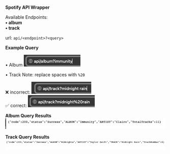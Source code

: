 **Spotify API Wrapper**

Available Endpoints: <br>
**• album** <br>
**• track**

url: ```api/<endpoint>?<query>```

**Example Query** <br>

• Album
![URL Album](./app/assets/images/url_album.png)

• Track
Note: replace spaces with ```%20``` <br>

❌ incorrect: 
![URL Incorrect Track](./app/assets/images/url_track_with_space.png) <br>
✅ correct: 
![URL Track](./app/assets/images/url_track.png) <br>
 
**Album Query Results** <br>
![Album Result](./app/assets/images/album_results.png) <br>

**Track Query Results** <br>
![Track Results](./app/assets/images/track_results.png)
